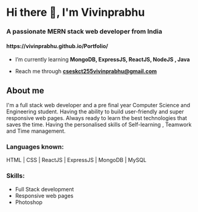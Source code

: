 <h1>Hi there 👋, I'm Vivinprabhu</h1>
<h3>A passionate MERN stack web developer from India</h3>

<h4>https://vivinprabhu.github.io/Portfolio/</h4>

- I’m currently learning **MongoDB, ExpressJS, ReactJS, NodeJS , Java**

- Reach me through **cseskct255vivinprabhu@gmail.com**

<h2>About me</h2>
I'm a full stack web developer and a pre final year Computer Science and Engineering student. Having the ability to build user-friendly and super responsive web pages. Always ready to learn the best technologies that saves the time. Having the personalised skills of Self-learning , Teamwork and Time management.



<h3>Languages known:</h3>
 HTML | CSS | ReactJS | ExpressJS | MongoDB | MySQL

 <h3>Skills: </h3> 
 
 - Full Stack development 
 - Responsive web pages 
 - Photoshop

